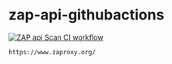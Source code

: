 # zap-api-githubactions
[![ZAP api Scan CI workflow](https://github.com/githubfoam/zap-api-githubactions/actions/workflows/zap-api-scan-workflow.yml/badge.svg?branch=main)](https://github.com/githubfoam/zap-api-githubactions/actions/workflows/zap-api-scan-workflow.yml)  
~~~
https://www.zaproxy.org/
~~~
